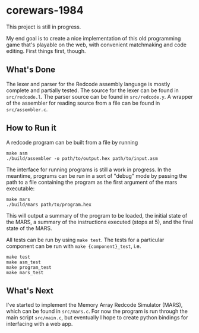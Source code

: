 # corewars-1984

This project is still in progress.

My end goal is to create a nice implementation of this old programming game
that's playable on the web, with convenient matchmaking and code editing.
First things first, though.

## What's Done

The lexer and parser for the Redcode assembly language is mostly complete and
partially tested. The source for the lexer can be found in `src/redcode.l`.
The parser source can be found in `src/redcode.y`. A wrapper of the assembler
for reading source from a file can be found in `src/assembler.c`.

## How to Run it

A redcode program can be built from a file by running

```
make asm
./build/assembler -o path/to/output.hex path/to/input.asm
```

The interface for running programs is still a work in progress. In the meantime,
programs can be run in a sort of "debug" mode by passing the path to a file
containing the program as the first argument of the mars executable:

```
make mars
./build/mars path/to/program.hex
```

This will output a summary of the program to be loaded, the initial state of
the MARS, a summary of the instructions executed (stops at 5), and the
final state of the MARS.

All tests can be run by using `make test`. The tests for a particular component
can be run with `make {component}_test`, i.e.
```
make test
make asm_test
make program_test
make mars_test
```

## What's Next

I've started to implement the Memory Array Redcode Simulator (MARS), which can
be found in `src/mars.c`. For now the program is run through the main script
`src/main.c`, but eventually I hope to create python bindings for interfacing
with a web app.
